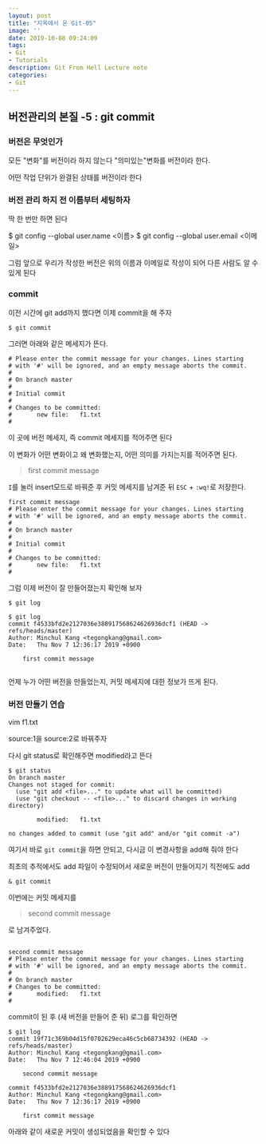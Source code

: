 ```yaml
---
layout: post
title: "지옥에서 온 Git-05"
image: ''
date: 2019-10-08 09:24:09
tags: 
- Git
- Tutorials
description: Git From Hell Lecture note
categories:
- Git
---
```


## 버전관리의 본질 -5 : git commit

### 버전은 무엇인가

모든 "변화"를 버전이라 하지 않는다
"의미있는"변화를 버전이라 한다.

어떤 작업 단위가 완결된 상태를 버전이라 한다

### 버전 관리 하지 전 이름부터 세팅하자

딱 한 번만 하면 된다

$ git config --global user.name <이름>
$ git config --global user.email <이메일>


그럼 앞으로 우리가 작성한 버전은 위의 이름과 이메일로 작성이 되어
다른 사람도 알 수 있게 된다

### commit

이전 시간에 git add까지 했다면
이제 commit을 해 주자
```
$ git commit 
```
그러면 아래와 같은 메세지가 뜬다.

```
# Please enter the commit message for your changes. Lines starting
# with '#' will be ignored, and an empty message aborts the commit.
#
# On branch master
#
# Initial commit
#
# Changes to be committed:
#       new file:   f1.txt
#
```

이 곳에 버전 메세지, 즉 commit 메세지를 적어주면 된다

이 변화가 어떤 변화이고 왜 변화했는지, 어떤 의미를 가지는지를 적어주면 된다.

> first commit message

`I`를 눌러 insert모드로 바꿔준 후 커밋 메세지를 남겨준 뒤 `ESC` + `:wq!`로 저장한다.

```
first commit message
# Please enter the commit message for your changes. Lines starting
# with '#' will be ignored, and an empty message aborts the commit.
#
# On branch master
#
# Initial commit
#
# Changes to be committed:
#       new file:   f1.txt
#

```
그럼 이제 버전이 잘 만들어졌는지 확인해 보자

```
$ git log
```

```
$ git log
commit f4533bfd2e2127036e388917568624626936dcf1 (HEAD -> refs/heads/master)
Author: Minchul Kang <tegongkang@gmail.com>
Date:   Thu Nov 7 12:36:17 2019 +0900

    first commit message


```
언제 누가 어떤 버전을 만들었는지, 커밋 메세지에 대한 정보가 뜨게 된다.


### 버전 만들기 연습

vim f1.txt

source:1을 
source:2로 바꿔주자

다시 git status로 확인해주면 
modified라고 뜬다
```
$ git status
On branch master
Changes not staged for commit:
  (use "git add <file>..." to update what will be committed)
  (use "git checkout -- <file>..." to discard changes in working directory)

        modified:   f1.txt

no changes added to commit (use "git add" and/or "git commit -a")

```
여기서 바로 `git commit`을 하면 안되고,
다시금 이 변경사항을 add해 줘야 한다

최초의 추적에서도 add
파일이 수정되어서 새로운 버전이 만들어지기 직전에도 add

```
& git commit
```

이번에는 커밋 메세지를

> second commit message

로 남겨주었다.


```

second commit message
# Please enter the commit message for your changes. Lines starting
# with '#' will be ignored, and an empty message aborts the commit.
#
# On branch master
# Changes to be committed:
#       modified:   f1.txt
#
```

commit이 된 후 (새 버전을 만들어 준 뒤) 로그를 확인하면


```
$ git log
commit 19f71c369b04d15f0702629eca46c5cb68734392 (HEAD -> refs/heads/master)
Author: Minchul Kang <tegongkang@gmail.com>
Date:   Thu Nov 7 12:46:04 2019 +0900

    second commit message

commit f4533bfd2e2127036e388917568624626936dcf1
Author: Minchul Kang <tegongkang@gmail.com>
Date:   Thu Nov 7 12:36:17 2019 +0900

    first commit message

```
아래와 같이 새로운 커밋이 생성되었음을 확인할 수 있다
